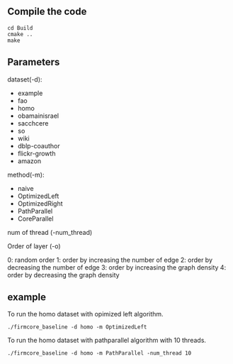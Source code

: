 ## Compile the code

```
cd Build
cmake ..
make
```

## Parameters

dataset(-d):

- example
- fao
- homo
- obamainisrael
- sacchcere
- so
- wiki
- dblp-coauthor
- flickr-growth
- amazon

method(-m):

- naive
- OptimizedLeft
- OptimizedRight
- PathParallel
- CoreParallel

num of thread (-num_thread)

Order of layer (-o)

0: random order
1: order by increasing the number of edge
2: order by decreasing the number of edge
3: order by increasing the graph density
4: order by decreasing the graph density



## example

To run the homo dataset with opimized left algorithm.

```
./firmcore_baseline -d homo -m OptimizedLeft
```

To run the homo dataset with pathparallel algorithm with 10 threads.

```
./firmcore_baseline -d homo -m PathParallel -num_thread 10
```

